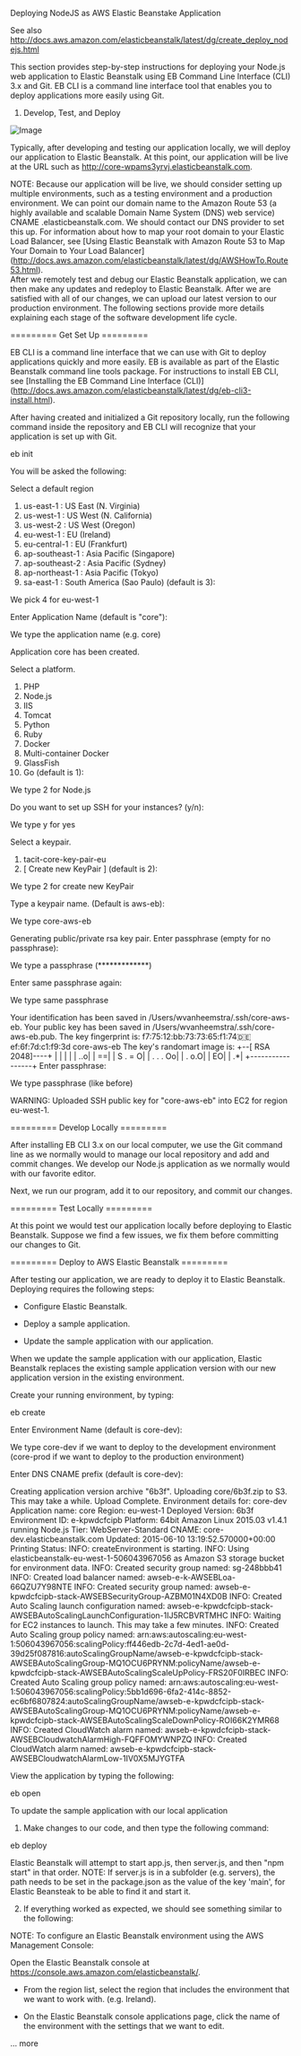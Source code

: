 Deploying NodeJS as AWS Elastic Beanstake Application

See also http://docs.aws.amazon.com/elasticbeanstalk/latest/dg/create_deploy_nodejs.html

This section provides step-by-step instructions for deploying your Node.js web application to Elastic Beanstalk using EB Command Line Interface (CLI) 3.x and Git. EB CLI is a command line interface tool that enables you to deploy applications more easily using Git.

1) Develop, Test, and Deploy

![Image](../master/images/develop_test_deploy_aws_elastic_beanstalk.png?raw=true)

Typically, after developing and testing our application locally, we will deploy our application to Elastic Beanstalk. At this point, our application will be live at the URL such as http://core-wpams3yrvj.elasticbeanstalk.com.

NOTE: Because our application will be live, we should consider setting up multiple environments, such as a testing environment and a production environment. We can point our domain name to the Amazon Route 53 (a highly available and scalable Domain Name System (DNS) web service) CNAME <ourappname>.elasticbeanstalk.com. We should contact our DNS provider to set this up. For information about how to map your root domain to your Elastic Load Balancer, see [Using Elastic Beanstalk with Amazon Route 53 to Map Your Domain to Your Load Balancer] (http://docs.aws.amazon.com/elasticbeanstalk/latest/dg/AWSHowTo.Route53.html).  
After we remotely test and debug our Elastic Beanstalk application, we can then make any updates and redeploy to Elastic Beanstalk. After we are satisfied with all of our changes, we can upload our latest version to our production environment. The following sections provide more details explaining each stage of the software development life cycle.

========= Get Set Up =========

EB CLI is a command line interface that we can use with Git to deploy applications quickly and more easily. EB is available as part of the Elastic Beanstalk command line tools package. For instructions to install EB CLI, see [Installing the EB Command Line Interface (CLI)] (http://docs.aws.amazon.com/elasticbeanstalk/latest/dg/eb-cli3-install.html).

After having created and initialized a Git repository locally, run the following command inside the repository and EB CLI will recognize that your application is set up with Git.

eb init

You will be asked the following:

Select a default region
1) us-east-1 : US East (N. Virginia)
2) us-west-1 : US West (N. California)
3) us-west-2 : US West (Oregon)
4) eu-west-1 : EU (Ireland)
5) eu-central-1 : EU (Frankfurt)
6) ap-southeast-1 : Asia Pacific (Singapore)
7) ap-southeast-2 : Asia Pacific (Sydney)
8) ap-northeast-1 : Asia Pacific (Tokyo)
9) sa-east-1 : South America (Sao Paulo)
(default is 3):

We pick 4 for eu-west-1

Enter Application Name
(default is "core"):

We type the application name (e.g. core)

Application core has been created.

Select a platform.
1) PHP
2) Node.js
3) IIS
4) Tomcat
5) Python
6) Ruby
7) Docker
8) Multi-container Docker
9) GlassFish
10) Go
(default is 1):

We type 2 for Node.js

Do you want to set up SSH for your instances?
(y/n):

We type y for yes

Select a keypair.
1) tacit-core-key-pair-eu
2) [ Create new KeyPair ]
(default is 2):

We type 2 for create new KeyPair

Type a keypair name.
(Default is aws-eb):

We type core-aws-eb

Generating public/private rsa key pair.
Enter passphrase (empty for no passphrase):

We type a passphrase (*************)

Enter same passphrase again:

We type same passphrase

Your identification has been saved in /Users/wvanheemstra/.ssh/core-aws-eb.
Your public key has been saved in /Users/wvanheemstra/.ssh/core-aws-eb.pub.
The key fingerprint is:
f7:75:12:bb:73:73:65:f1:74:de:ef:6f:7d:c1:f9:3d core-aws-eb
The key's randomart image is:
+--[ RSA 2048]----+
|                 |
|                 |
|              ..o|
|               ==|
|        S .   = O|
|         . . . Oo|
|            . o.O|
|               EO|
|               .*|
+-----------------+
Enter passphrase:

We type passphrase (like before)

WARNING: Uploaded SSH public key for "core-aws-eb" into EC2 for region eu-west-1.

========= Develop Locally =========

After installing EB CLI 3.x on our local computer, we use the Git command line as we normally would to manage our local repository and add and commit changes. We develop our Node.js application as we normally would with our favorite editor.

Next, we run our program, add it to our repository, and commit our changes.

========= Test Locally =========

At this point we would test our application locally before deploying to Elastic Beanstalk. Suppose we find a few issues, we fix them before committing our changes to Git.

========= Deploy to AWS Elastic Beanstalk =========

After testing our application, we are ready to deploy it to Elastic Beanstalk. Deploying requires the following steps:

- Configure Elastic Beanstalk.

- Deploy a sample application.

- Update the sample application with our application.

When we update the sample application with our application, Elastic Beanstalk replaces the existing sample application version with our new application version in the existing environment.

Create your running environment, by typing:

eb create

Enter Environment Name
(default is core-dev):

We type core-dev if we want to deploy to the development environment (core-prod if we want to deploy to the production environment)

Enter DNS CNAME prefix
(default is core-dev):

Creating application version archive "6b3f".
Uploading core/6b3f.zip to S3. This may take a while.
Upload Complete.
Environment details for: core-dev
  Application name: core
  Region: eu-west-1
  Deployed Version: 6b3f
  Environment ID: e-kpwdcfcipb
  Platform: 64bit Amazon Linux 2015.03 v1.4.1 running Node.js
  Tier: WebServer-Standard
  CNAME: core-dev.elasticbeanstalk.com
  Updated: 2015-06-10 13:19:52.570000+00:00
Printing Status:
INFO: createEnvironment is starting.
INFO: Using elasticbeanstalk-eu-west-1-506043967056 as Amazon S3 storage bucket for environment data.
INFO: Created security group named: sg-248bbb41
INFO: Created load balancer named: awseb-e-k-AWSEBLoa-66QZU7Y98NTE
INFO: Created security group named: awseb-e-kpwdcfcipb-stack-AWSEBSecurityGroup-AZBM01N4XD0B
INFO: Created Auto Scaling launch configuration named: awseb-e-kpwdcfcipb-stack-AWSEBAutoScalingLaunchConfiguration-1IJ5RCBVRTMHC
INFO: Waiting for EC2 instances to launch. This may take a few minutes.
INFO: Created Auto Scaling group policy named: arn:aws:autoscaling:eu-west-1:506043967056:scalingPolicy:ff446edb-2c7d-4ed1-ae0d-39d25f087816:autoScalingGroupName/awseb-e-kpwdcfcipb-stack-AWSEBAutoScalingGroup-MQ1OCU6PRYNM:policyName/awseb-e-kpwdcfcipb-stack-AWSEBAutoScalingScaleUpPolicy-FRS20F0IRBEC
INFO: Created Auto Scaling group policy named: arn:aws:autoscaling:eu-west-1:506043967056:scalingPolicy:5bb1d696-6fa2-414c-8852-ec6bf6807824:autoScalingGroupName/awseb-e-kpwdcfcipb-stack-AWSEBAutoScalingGroup-MQ1OCU6PRYNM:policyName/awseb-e-kpwdcfcipb-stack-AWSEBAutoScalingScaleDownPolicy-ROI66K2YMR68
INFO: Created CloudWatch alarm named: awseb-e-kpwdcfcipb-stack-AWSEBCloudwatchAlarmHigh-FQFFOMYWNPZQ
INFO: Created CloudWatch alarm named: awseb-e-kpwdcfcipb-stack-AWSEBCloudwatchAlarmLow-1IV0X5MJYGTFA

View the application by typing the following:

eb open

To update the sample application with our local application

1. Make changes to our code, and then type the following command:

eb deploy

Elastic Beanstalk will attempt to start app.js, then server.js, and then "npm start" in that order. NOTE: If server.js is in a subfolder (e.g. servers), the path needs to be set in the package.json as the value of the key 'main', for Elastic Beansteak to be able to find it and start it.

2. If everything worked as expected, we should see something similar to the following:



NOTE: To configure an Elastic Beanstalk environment using the AWS Management Console:

Open the Elastic Beanstalk console at https://console.aws.amazon.com/elasticbeanstalk/.

- From the region list, select the region that includes the environment that we want to work with. (e.g. Ireland).

- On the Elastic Beanstalk console applications page, click the name of the environment with the settings that we want to edit.



... more
